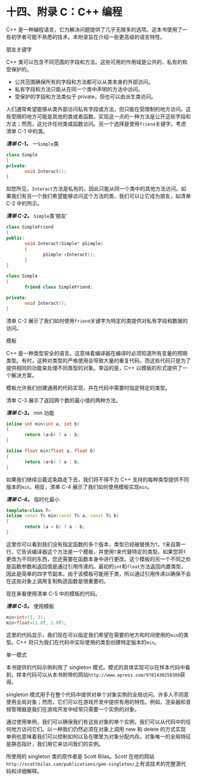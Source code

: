 # 十四、附录 C：C++ 编程

C++ 是一种编程语言，它为解决问题提供了几乎无限多的选项。这本书使用了一些初学者可能不熟悉的技术。本附录旨在介绍一些更高级的语言特性。

朋友关键字

C++ 类可以包含不同范围的字段和方法。这些可用的作用域是公共的、私有的和受保护的。

*   公共范围确保所有的字段和方法都可以从类本身的外部访问。
*   私有字段和方法只能从在同一个类中声明的方法中访问。
*   受保护的字段和方法类似于 private，但也可以由派生类访问。

人们通常希望能够从类外部访问私有字段或方法，但只能在受限制的地方访问。这些受限的地方可能是其他的类或者函数。实现这一点的一种方法是公开这些字段和方法；然而，这允许任何类或函数访问。另一个选择是使用`friend`关键字。考虑清单 C-1 中的类。

***清单 C-1。*** 一`Simple`类

```cpp
class Simple
{
private:
       void Interact();
}

```

如您所见，`Interact`方法是私有的，因此只能从同一个类中的其他方法访问。如果我们有另一个我们希望能够访问这个方法的类，我们可以让它成为朋友，如清单 C-2 中的所示。

***清单 C-2。*** `Simple`类‘朋友’

```cpp
class SimpleFriend
{
public:
       void Interact(Simple* pSimple)
       {
              pSimple->Interact();
       }
}

class Simple
{
       friend class SimpleFriend;

private:
       void Interact();
}

```

清单 C-2 展示了我们如何使用`friend`关键字为特定的类提供对私有字段和数据的访问。

模板

C++ 是一种类型安全的语言。这意味着编译器在编译时必须知道所有变量的预期类型。有时，这种对类型的严格使用会导致大量的重复代码，而这些代码只是为了提供相同的功能来处理不同类型的对象。幸运的是，C++ 以模板的形式提供了一个解决方案。

模板允许我们创建通用的代码实现，并在代码中需要时指定特定的类型。

清单 C-3 展示了返回两个数的最小值的两种方法。

***清单 C-3。*** min 功能

```cpp
inline int min(int a, int b)
{
       return (a<b) ? a : b;
}

inline float min(float a, float b)
{
       return (a<b) ? a : b;
}

```

如果我们继续沿着这条路走下去，我们将不得不为 C++ 支持的每种类型提供不同版本的`min`。相反，清单 C-4 展示了我们如何使用模板实现`min`。

***清单 C-4。*** 临时化最小

```cpp
template<class T>
inline const T& min(const T& a, const T& b)
{
       return (a < b) ? a : b;
}

```

这里你可以看到我们没有指定函数的多个版本，类型已经被替换为`T`。`T`来自第一行，它告诉编译器这个方法是一个模板，并使用`T`来代替特定的类型。如果您将`T`更改为不同的东西，您还需要在函数本身中进行更改。这个模板的另一个不同之处是函数参数和返回值是通过引用传递的。最初的`int`和`float`方法返回内置类型，因此是简单的四字节副本。由于该模板可能用于类，所以通过引用传递以确保不会在这些对象上调用复制构造函数是很重要的。

现在来看使用清单 C-5 中的模板的代码。

***清单 C-5。*** 使用模板

```cpp
min<int>(1, 2);
min<float>(1.0f, 2.0f);

```

这里的代码显示，我们现在可以指定我们希望在需要的地方和时间使用的`min`的类型。C++ 将只为我们在代码中实际使用的类型创建特定版本的`min`。

单一模式

本书提供的代码示例利用了 singleton 模式。模式的具体实现可以在样本代码中看到，样本代码可以从本书附带的网站`http://www.apress.com/9781430258308`获得。

singleton 模式用于在整个代码中提供对单个对象实例的全局访问。许多人不同意使用全局对象；然而，它们可以在游戏开发中提供有用的特性。例如，渲染器和音频管理器是我们在游戏开发中经常只需要一个实例的对象。

通过使用单例，我们可以确保我们有这些对象的单个实例，我们可以从代码中的任何地方访问它们。以一种我们仍然必须在对象上调用 new 和 delete 的方式实现单例也意味着我们可以控制如何以及在哪里为对象分配内存。对象唯一的全局特征是静态指针，我们用它来访问我们的实例。

所使用的 singleton 类的原作者是 Scott Bilas。Scott 在他的网站`http://scottbilas.com/publications/gem-singleton/`上有该技术的完整源代码和详细解释。